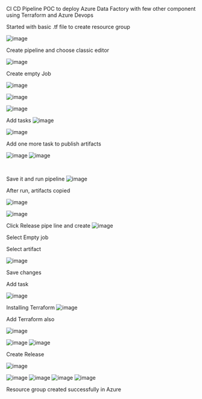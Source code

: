CI CD Pipeline POC to deploy Azure Data Factory with few other component using Terraform and Azure Devops

Started with basic .tf file to create resource group

![image](https://github.com/user-attachments/assets/6ff6e201-bd80-464a-bcfd-4e050d230e2c)

 

Create pipeline and choose classic editor

![image](https://github.com/user-attachments/assets/bb08e7a6-ab4b-4fe1-b147-109d82de6e77)

 
Create empty Job

 ![image](https://github.com/user-attachments/assets/367d3f18-5e65-4979-85c1-cc6e2688225d)

 ![image](https://github.com/user-attachments/assets/f5df2706-4545-4577-aa42-f45e2a940930)

![image](https://github.com/user-attachments/assets/2420eba8-edaf-417d-a187-4b1bfb12b3d8)

 

Add tasks
![image](https://github.com/user-attachments/assets/aa899b47-4b0f-40ac-82af-f7c9d151acb8)

 
![image](https://github.com/user-attachments/assets/8a34fb72-3d6a-48ef-942a-68e65b7ff17b)

 

Add one more task to publish artifacts

 ![image](https://github.com/user-attachments/assets/616258f5-5e20-484f-a8cb-2a5530ce0dfc)
 ![image](https://github.com/user-attachments/assets/0915e7b1-bad9-42b4-a87b-896030767a10)

 
 

Save it and run pipeline
![image](https://github.com/user-attachments/assets/3088067a-e230-48c2-ae78-232b91c86090)

 

After run, artifacts copied 
 
![image](https://github.com/user-attachments/assets/b40a06d1-6c72-49bb-a84a-0ebbc1470b07)

 ![image](https://github.com/user-attachments/assets/53c2497f-1e60-4d7a-86dc-629df3511691)


Click Release pipe line and create
![image](https://github.com/user-attachments/assets/6029d6cd-1c15-4886-9a74-cd6643d52f34)

 
Select Empty job

Select artifact

 ![image](https://github.com/user-attachments/assets/12839c69-c7d6-41b4-aabe-e8fe54e7f10d)


Save changes

Add task

![image](https://github.com/user-attachments/assets/2d26574a-7730-4c7d-8244-ad20d37dfcb1)


 

Installing Terraform
 ![image](https://github.com/user-attachments/assets/50915718-b1fa-4806-b3e7-e533c829b976)


Add Terraform also
 
![image](https://github.com/user-attachments/assets/b3d6081d-2bd7-4df5-9d4d-6f0f391effae)

![image](https://github.com/user-attachments/assets/f222f831-de72-4975-bd18-2ddab69b276f)
![image](https://github.com/user-attachments/assets/ebaa82e4-fe52-46a7-b92a-b653918a05ab)

 

Create Release
 
 ![image](https://github.com/user-attachments/assets/4eea2ab6-630c-48e3-a990-08318bd0f36b)

![image](https://github.com/user-attachments/assets/3214e251-8e53-479c-84ee-a1e36a1cf30f)
![image](https://github.com/user-attachments/assets/f858362c-9b83-422b-ac00-3da9d531c858)
![image](https://github.com/user-attachments/assets/e9483a41-cefe-4a99-8e09-40d4b5c5cd64)
![image](https://github.com/user-attachments/assets/08c313de-c2ef-4353-9719-d643f7b647fa)




 
 


Resource group created successfully in Azure
 

